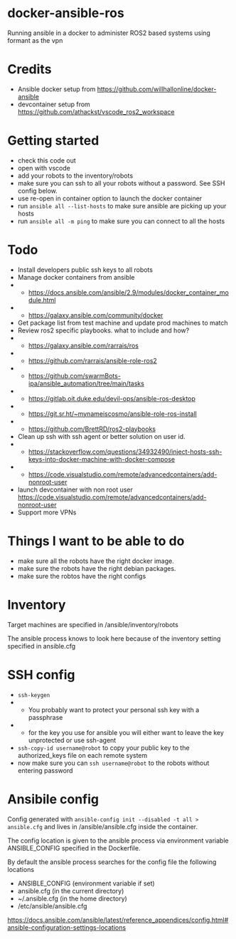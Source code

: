 # docker-ansible-ros
Running ansible in a docker to administer ROS2 based systems using formant as the vpn

# Credits
* Ansible docker setup from https://github.com/willhallonline/docker-ansible
* devcontainer setup from https://github.com/athackst/vscode_ros2_workspace
# Getting started
* check this code out
* open with vscode
* add your robots to the inventory/robots
* make sure you can ssh to all your robots without a password. See SSH config below.
* use re-open in container option to launch the docker container
* run `ansible all --list-hosts` to make sure ansible are picking up your hosts
* run `ansible all -m ping` to make sure you can connect to all the hosts

# Todo

* Install developers public ssh keys to all robots
* Manage docker containers from ansible 
* * https://docs.ansible.com/ansible/2.9/modules/docker_container_module.html
* * https://galaxy.ansible.com/community/docker
* Get package list from test machine and update prod machines to match
* Review ros2 specific playbooks. what to include and how?
* * https://galaxy.ansible.com/rarrais/ros
* * https://github.com/rarrais/ansible-role-ros2
* * https://github.com/swarmBots-ipa/ansible_automation/tree/main/tasks
* * https://gitlab.oit.duke.edu/devil-ops/ansible-ros-desktop
* * https://git.sr.ht/~mynameiscosmo/ansible-role-ros-install
* * https://github.com/BrettRD/ros2-playbooks
* Clean up ssh with ssh agent or better solution on user id.
* * https://stackoverflow.com/questions/34932490/inject-hosts-ssh-keys-into-docker-machine-with-docker-compose
* * https://code.visualstudio.com/remote/advancedcontainers/add-nonroot-user
* launch devcontainer with non root user https://code.visualstudio.com/remote/advancedcontainers/add-nonroot-user
* Support more VPNs



# Things I want to be able to do

* make sure all the robots have the right docker image.
* make sure the robots have the right debian packages.
* make sure the robtos have the right configs


# Inventory

Target machines are specified in /ansible/inventory/robots

The ansible process knows to look here because of the inventory setting specified in ansible.cfg

# SSH config

* `ssh-keygen`
*  * You probably want to protect your personal ssh key with a passphrase
* * for the key you use for ansible you will either want to leave the key unprotected or use ssh-agent
* `ssh-copy-id username@robot` to copy your public key to the authorized_keys file on each remote system
* now make sure you can `ssh username@robot` to the robots without entering password


# Ansibile config

Config generated with `ansible-config init --disabled -t all > ansible.cfg` and lives in /ansible/ansible.cfg inside the container.

The config location is given to the ansible process via environment variable ANSIBLE_CONFIG specified in the Dockerfile.

By default the ansible process searches for the config file the following locations

* ANSIBLE_CONFIG (environment variable if set)
* ansible.cfg (in the current directory)
* ~/.ansible.cfg (in the home directory)
* /etc/ansible/ansible.cfg

https://docs.ansible.com/ansible/latest/reference_appendices/config.html#ansible-configuration-settings-locations

